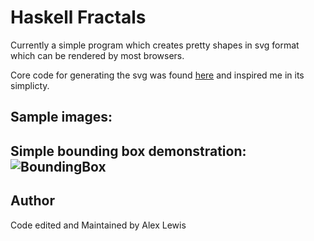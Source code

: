 # Haskell Fractals
Currently a simple program which creates pretty shapes in svg format which can be rendered by 
most browsers.

Core code for generating the svg was found [here](http://stackoverflow.com/questions/2711002/image-drawing-library-for-haskell)
and inspired me in its simplicty.

## Sample images:

Simple bounding box demonstration:
![BoundingBox](https://rawgit.com/Lexer747/Haskell-Fractals/master/svg/BoundingBox_Demo.svg)
---

## Author

Code edited and Maintained by Alex Lewis